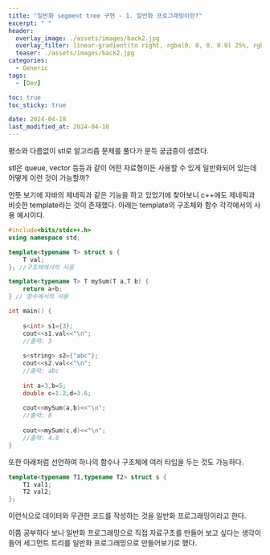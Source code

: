 ```yaml
---
title: "일반화 segment tree 구현 - 1. 일반화 프로그래밍이란?"
excerpt: " "
header:
  overlay_image: ./assets/images/back2.jpg
  overlay_filter: linear-gradient(to right, rgba(0, 0, 0, 0.9) 25%, rgba(0, 0, 0, 0))
  teaser: ./assets/images/back2.jpg
categories:
  - Generic
tags:
  - [Dev]

toc: true
toc_sticky: true

date: 2024-04-18
last_modified_at: 2024-04-18
---
```


평소와 다름없이 stl로 알고리즘 문제를 풀다가 문득 궁금증이 생겼다.

stl은 queue<int>, vector<string> 등등과 같이 어떤 자료형이든 사용할 수 있게 일반화되어 있는데 어떻게 이런 것이 가능할까?

언뜻 보기에 자바의 제네릭과 같은 기능을 하고 있었기에 찾아보니 c++에도 제네릭과 비슷한 template라는 것이 존재했다.
아래는 template의 구조체와 함수 각각에서의 사용 예시이다.

```cpp
#include<bits/stdc++.h>
using namespace std;

template<typename T> struct s {
	T val;
}; //구조체에서의 사용

template<typename T> T mySum(T a,T b) {
	return a+b;
} // 함수에서의 사용

int main() {
	
	s<int> s1={3};
	cout<<s1.val<<"\n";
	//출력: 3  
	
	s<string> s2={"abc"};
	cout<<s2.val<<"\n";
	//출력: abc  
	
	int a=3,b=5;
	double c=1.2,d=3.6;
	
	cout<<mySum(a,b)<<"\n";
	//출력: 8
	
	cout<<mySum(c,d)<<"\n";
	//출력: 4.8  
}
```

또한 아래처럼 선언하여 하나의 함수나 구조체에 여러 타입을 두는 것도 가능하다.

```cpp
template<typename T1,typename T2> struct s {
	T1 val1;
	T2 val2;
};
```
이런식으로 데이터와 무관한 코드를 작성하는 것을 일반화 프로그래밍이라고 한다.

이쯤 공부하다 보니 일반화 프로그래밍으로 직접 자료구조를 만들어 보고 싶다는 생각이 들어 세그먼트 트리를 일반화 프로그래밍으로 만들어보기로 했다.